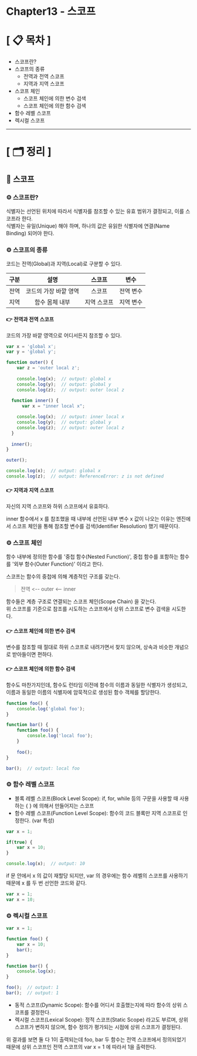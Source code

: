 # **Chapter13 - 스코프**

# **[ 📋 목차 ]**
- 스코프란?
- 스코프의 종류
  - 전역과 전역 스코프
  - 지역과 지역 스코프
- 스코프 체인
  - 스코프 체인에 의한 변수 검색
  - 스코프 체인에 의한 함수 검색
- 함수 레벨 스코프
- 렉시컬 스코프

****

# **[ 🗂️ 정리 ]**
## 📌 <b>스코프</b>

### ⚙ <b>스코프란?</b>
식별자는 선언된 위치에 따라서 식별자를 참조할 수 있는 유효 범위가 결정되고, 이를 스코프라 한다.  
식별자는 유일(Unique) 해야 하며, 하나의 값은 유읽한 식별자에 연결(Name Binding) 되어야 한다.

### ⚙ <b>스코프의 종류</b>
코드는 전역(Global)과 지역(Local)로 구분할 수 있다.

|구분|설명|스코프|변수|
|:---:|:---:|:---:|:---:|
|전역|코드의 가장 바깥 영역|스코프|전역 변수|
|지역|함수 몸체 내부|지역 스코프|지역 변수|

#### 👉 <b>전역과 전역 스코프</b>
코드의 가장 바깥 영역으로 어디서든지 참조할 수 있다.

```javascript
var x = 'global x';
var y = 'global y';

function outer() {
    var z = 'outer local z';
    
    console.log(x);  // output: global x
    console.log(y);  // output: global y
    console.log(z);  // output: outer local z
  
  function inner() {
      var x = "inner local x";

    console.log(x);  // output: inner local x
    console.log(y);  // output: global y
    console.log(z);  // output: outer local z
  }
  
  inner();
}

outer();

console.log(x);  // output: global x
console.log(z);  // output: ReferenceError: z is not defined
```

#### 👉 <b>지역과 지역 스코프</b>
자신의 지역 스코프와 하위 스코프에서 유효하다.  
  
inner 함수에서 x 를 참조했을 때 내부에 선언된 내부 변수 x 값이 나오는 이유는 엔진에서 스코프 체인을 통해 참조할 변수를 검색(Identifier Resolution)
했기 때문이다.

### ⚙ <b>스코프 체인</b>
함수 내부에 정의한 함수를 '중첩 함수(Nested Function)', 중첩 함수를 포함하는 함수를 '외부 함수(Outer Function)' 이라고 한다.  
 
스코프는 함수의 중첩에 의해 계층적인 구조를 갖는다.

> 전역 <-- outer <-- inner

함수들은 계층 구조로 연결되는 스코프 체인(Scope Chain) 을 갖는다.  
위 스코프를 기준으로 참조를 시도하는 스코프에서 상위 스코프로 변수 검색을 시도한다.

#### 👉 <b>스코프 체인에 의한 변수 검색</b>
변수를 참조할 때 절대로 하위 스코프로 내려가면서 찾지 않으며, 상속과 비슷한 개념으로 받아들이면 편하다.

#### 👉 <b>스코프 체인에 의한 함수 검색</b>
함수도 마찬가지인데, 함수도 런타임 이전에 함수의 이름과 동일한 식별자가 생성되고, 이름과 동일한 이름의 식별자에 암묵적으로 생성된 함수 객체를 할당한다.

```javascript
function foo() {
    console.log('global foo');
}

function bar() {
    function foo() {
        console.log('local foo');
    }
    
    foo();
}

bar();  // output: local foo
```

### ⚙ <b>함수 레벨 스코프</b>

- 블록 레벨 스코프(Block Level Scope): if, for, while 등의 구문을 사용할 때 사용하는 { } 에 의해서 만들어지는 스코프
- 함수 레벨 스코프(Function Level Scope): 함수의 코드 블록만 지역 스코프로 인정한다. (var 특성)

````javascript
var x = 1;

if(true) {
    var x = 10;
}

console.log(x);  // output: 10
````

if 문 안에서 x 의 값이 재할당 되지만, var 의 경우에는 함수 레벨의 스코프를 사용하기 때문에 x 를 두 번 선언한 코드와 같다.

```javascript
var x = 1;
var x = 10;
```

### ⚙ <b>렉시컬 스코프</b>

````javascript
var x = 1;

function foo() {
    var x = 10;
    bar();
}

function bar() {
    console.log(x);
}

foo();  // output: 1
bar();  // output: 1
````

- 동적 스코프(Dynamic Scope): 함수를 어디서 호출했는지에 따라 함수의 상위 스코프를 결정한다.
- 렉시컬 스코프(Lexical Scope): 정적 스코프(Static Scope) 라고도 부르며, 상위 스코프가 변하지 않으며, 함수 정의가 평가되는 시점에 상위 스코프가
결정된다.
  
위 결과를 보면 둘 다 1이 출력되는데 foo, bar 두 함수는 전역 스코프에서 정의되었기 때문에 상위 스코프인 전역 스코프의 var x = 1 에 따라서 1을 출력한다.